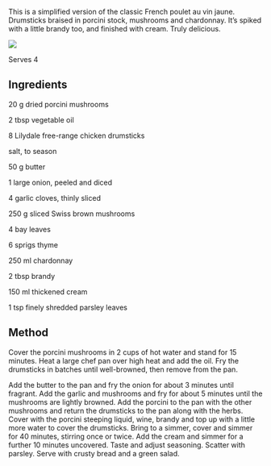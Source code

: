 This is a simplified version of the classic French poulet au vin jaune. Drumsticks braised in porcini stock, mushrooms and chardonnay. It’s spiked with a little brandy too, and finished with cream. Truly delicious.

[![](https://adamliaw.com/app/uploads/2021/04/LLAL009-Chicken-with-porcini-and-chardonnay.jpg)](https://adamliaw.com/app/uploads/2021/04/LLAL009-Chicken-with-porcini-and-chardonnay.jpg)

Serves 4

## Ingredients

20 g dried porcini mushrooms

2 tbsp vegetable oil

8 Lilydale free-range chicken drumsticks

salt, to season

50 g butter

1 large onion, peeled and diced

4 garlic cloves, thinly sliced

250 g sliced Swiss brown mushrooms

4 bay leaves

6 sprigs thyme

250 ml chardonnay

2 tbsp brandy

150 ml thickened cream

1 tsp finely shredded parsley leaves

## Method

Cover the porcini mushrooms in 2 cups of hot water and stand for 15 minutes. Heat a large chef pan over high heat and add the oil. Fry the drumsticks in batches until well-browned, then remove from the pan.

Add the butter to the pan and fry the onion for about 3 minutes until fragrant. Add the garlic and mushrooms and fry for about 5 minutes until the mushrooms are lightly browned. Add the porcini to the pan with the other mushrooms and return the drumsticks to the pan along with the herbs. Cover with the porcini steeping liquid, wine, brandy and top up with a little more water to cover the drumsticks. Bring to a simmer, cover and simmer for 40 minutes, stirring once or twice. Add the cream and simmer for a further 10 minutes uncovered. Taste and adjust seasoning. Scatter with parsley. Serve with crusty bread and a green salad.
